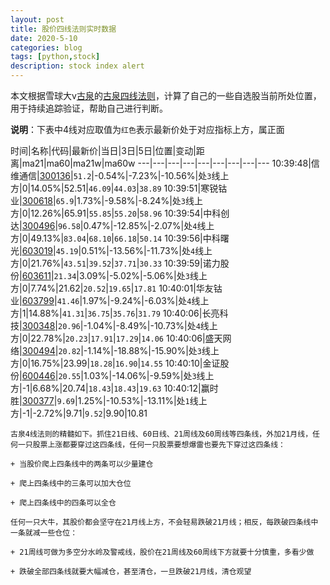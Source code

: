 ```yaml
---
layout: post
title: 股价四线法则实时数据
date: 2020-5-10
categories: blog
tags: [python,stock]
description: stock index alert
---
```



本文根据雪球大v[古泉](https://xueqiu.com/u/7148646888)的[古泉四线法则](https://xueqiu.com/7148646888/130498192)，计算了自己的一些自选股当前所处位置，用于持续追踪验证，帮助自己进行判断。

**说明**：下表中4线对应取值为`红色`表示最新价处于对应指标上方，属正面

时间|名称|代码|最新价|当日|3日|5日|位置|变动|距离|ma21|ma60|ma21w|ma60w
---|---|---|---|---|---|---|---|---
10:39:48|信维通信|[300136](https://xueqiu.com/S/SZ300136)|`51.2`|-0.54%|-7.23%|-10.56%|处`3`线上方|0|14.05%|52.51|`46.09`|`44.03`|`38.89`
10:39:51|寒锐钴业|[300618](https://xueqiu.com/S/SZ300618)|`65.9`|1.73%|-9.58%|-8.24%|处`3`线上方|0|12.26%|65.91|`55.85`|`55.20`|`58.96`
10:39:54|中科创达|[300496](https://xueqiu.com/S/SZ300496)|`96.58`|0.47%|-12.85%|-2.07%|处`4`线上方|0|49.13%|`83.04`|`68.10`|`66.18`|`50.14`
10:39:56|中科曙光|[603019](https://xueqiu.com/S/SH603019)|`45.19`|0.51%|-13.56%|-11.73%|处`4`线上方|0|21.76%|`43.51`|`39.52`|`37.71`|`30.33`
10:39:59|诺力股份|[603611](https://xueqiu.com/S/SH603611)|`21.34`|3.09%|-5.02%|-5.06%|处`3`线上方|0|7.74%|21.62|`20.52`|`19.65`|`17.81`
10:40:01|华友钴业|[603799](https://xueqiu.com/S/SH603799)|`41.46`|1.97%|-9.24%|-6.03%|处`4`线上方|1|14.88%|`41.31`|`36.75`|`35.76`|`31.79`
10:40:06|长亮科技|[300348](https://xueqiu.com/S/SZ300348)|`20.96`|-1.04%|-8.49%|-10.73%|处`4`线上方|0|22.78%|`20.23`|`17.91`|`17.29`|`14.06`
10:40:06|盛天网络|[300494](https://xueqiu.com/S/SZ300494)|`20.82`|-1.14%|-18.88%|-15.90%|处`3`线上方|0|16.75%|23.99|`18.28`|`16.90`|`14.55`
10:40:10|金证股份|[600446](https://xueqiu.com/S/SH600446)|`20.55`|1.03%|-14.06%|-9.59%|处`3`线上方|-1|6.68%|20.74|`18.43`|`18.43`|`19.63`
10:40:12|赢时胜|[300377](https://xueqiu.com/S/SZ300377)|`9.69`|1.25%|-10.53%|-13.11%|处`1`线上方|-1|-2.72%|9.71|`9.52`|9.90|10.81

```
古泉4线法则的精髓如下。抓住21日线、60日线、21周线及60周线等四条线，外加21月线，任何一只股票上涨都要穿过这四条线，任何一只股票要想爆雷也要先下穿过这四条线：

+ 当股价爬上四条线中的两条可以少量建仓

+ 爬上四条线中的三条可以加大仓位

+ 爬上四条线中的四条可以全仓

任何一只大牛，其股价都会坚守在21月线上方，不会轻易跌破21月线；相反，每跌破四条线中一条就减一些仓位：

+ 21周线可做为多空分水岭及警戒线，股价在21周线及60周线下方就要十分慎重，多看少做

+ 跌破全部四条线就要大幅减仓，甚至清仓，一旦跌破21月线，清仓观望
```